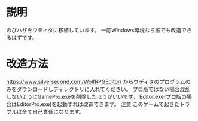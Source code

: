# 説明
のびハザをウディタに移植しています。
一応Windows環境なら誰でも改造できるはずです。
# 改造方法
https://www.silversecond.com/WolfRPGEditor/
からウディタのプログラムのみをダウンロードしディレクトリに入れてください。
プロ版ではない場合混乱しないようにGamePro.exeを削除したほうがいいです。
Editor.exe(プロ版の場合はEditorPro.exe)を起動すれば改造できます。
注意:このゲームで起きたトラブルは全て自己責任になります。

